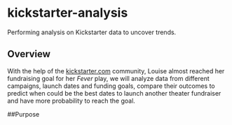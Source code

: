 # kickstarter-analysis
Performing analysis on Kickstarter data to uncover trends.
## Overview
With the help of the [kickstarter.com](https://www.kickstarter.com/) community, Louise almost reached her fundraising goal for her *Fever* play, we will analyze data from different campaigns, launch dates and funding goals, compare their outcomes to predict when could be the best dates to launch another theater fundraiser and have more probability to reach the goal. 
 
##Purpose
